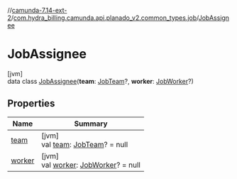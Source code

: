 //[camunda-7.14-ext-2](../../../index.md)/[com.hydra_billing.camunda.api.planado_v2.common_types.job](../index.md)/[JobAssignee](index.md)

# JobAssignee

[jvm]\
data class [JobAssignee](index.md)(**team**: [JobTeam](../-job-team/index.md)?, **worker**: [JobWorker](../-job-worker/index.md)?)

## Properties

| Name | Summary |
|---|---|
| [team](team.md) | [jvm]<br>val [team](team.md): [JobTeam](../-job-team/index.md)? = null |
| [worker](worker.md) | [jvm]<br>val [worker](worker.md): [JobWorker](../-job-worker/index.md)? = null |
